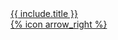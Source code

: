 <a href="{{ include.url }}">
  <div class="bg-sc-gray-5 rounded-lg h-24 flex items-center px-5 border-l-4 border-sc-blue-1 group transform hover:border-l-8 duration-200 ease-out hover:shadow-lg">
    <div class="font-bold h-12 w-2/3 group-hover:text-sc-blue-1 transition text-sc-title-4-2 line-clamp-2">{{ include.title }}</div>
    <div class="font-bold h-12 w-1/3 flex items-end justify-end">
      <div class="transform group-hover:translate-x-1 duration-200 ease-out">{% icon arrow_right %}</div>
    </div>
  </div>
</a>
